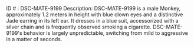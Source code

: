 ID # : DSC-MATE-9199
Description: DSC-MATE-9199 is a male Monkey, approximately 1.2 meters in height with blue clown eyes and a distinctive Jade earring in its left ear. It dresses in a blue suit, accessorized with a silver chain and is frequently observed smoking a cigarette. DSC-MATE-9199's behavior is largely unpredictable, switching from mild to aggressive in a matter of seconds.
